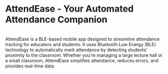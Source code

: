 # AttendEase - Your Automated Attendance Companion
<br>
AttendEase is a BLE-based mobile app designed to streamline attendance tracking for educators and students. It uses Bluetooth Low Energy (BLE) technology to automatically mark attendance by detecting students' proximity to the classroom. Whether you're managing a large lecture hall or a small classroom, AttendEase simplifies attendance, reduces errors, and provides real-time data.
